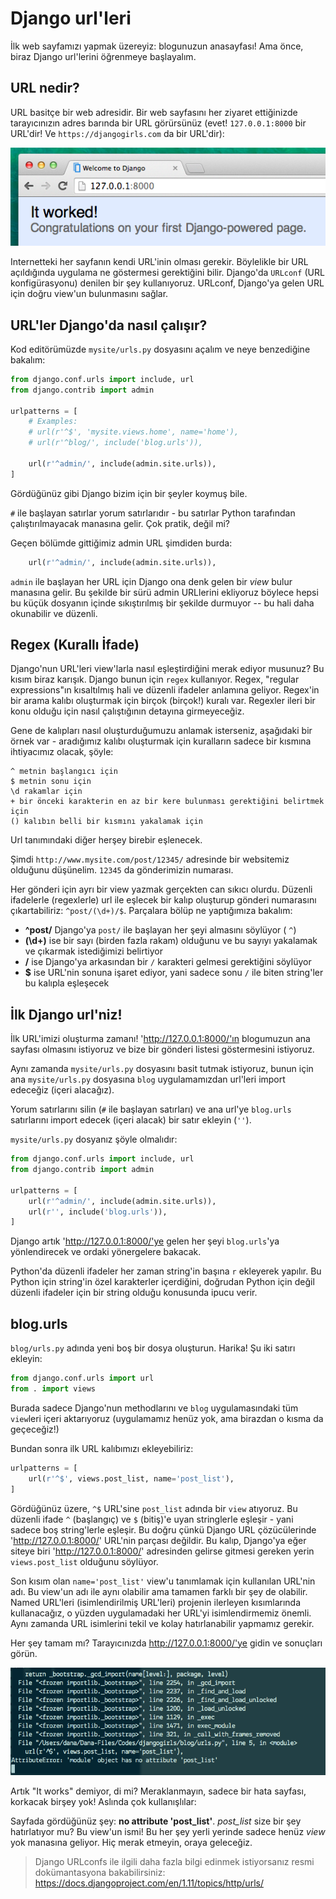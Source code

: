 # Django url'leri

İlk web sayfamızı yapmak üzereyiz: blogunuzun anasayfası! Ama önce, biraz Django url'lerini öğrenmeye başlayalım.

## URL nedir?

URL basitçe bir web adresidir. Bir web sayfasını her ziyaret ettiğinizde tarayıcınızın adres barında bir URL görürsünüz (evet! `127.0.0.1:8000` bir URL'dir! Ve `https://djangogirls.com` da bir URL'dir):

![Url][1]

 [1]: images/url.png

Internetteki her sayfanın kendi URL'inin olması gerekir. Böylelikle bir URL açıldığında uygulama ne göstermesi gerektiğini bilir. Django'da `URLconf` (URL konfigürasyonu) denilen bir şey kullanıyoruz. URLconf, Django'ya gelen URL için doğru view'un bulunmasını sağlar.

## URL'ler Django'da nasıl çalışır?

Kod editörümüzde `mysite/urls.py` dosyasını açalım ve neye benzediğine bakalım:

```python
from django.conf.urls import include, url
from django.contrib import admin

urlpatterns = [
    # Examples:
    # url(r'^$', 'mysite.views.home', name='home'),
    # url(r'^blog/', include('blog.urls')),

    url(r'^admin/', include(admin.site.urls)),
]
```


Gördüğünüz gibi Django bizim için bir şeyler koymuş bile.

`#` ile başlayan satırlar yorum satırlarıdır - bu satırlar Python tarafından çalıştırılmayacak manasına gelir. Çok pratik, değil mi?

Geçen bölümde gittiğimiz admin URL şimdiden burda:

```python
    url(r'^admin/', include(admin.site.urls)),
```  

`admin` ile başlayan her URL için Django ona denk gelen bir *view* bulur manasına gelir. Bu şekilde bir sürü admin URLlerini ekliyoruz böylece hepsi bu küçük dosyanın içinde sıkıştırılmış bir şekilde durmuyor -- bu hali daha okunabilir ve düzenli.

## Regex (Kurallı İfade)

Django'nun URL'leri view'larla nasıl eşleştirdiğini merak ediyor musunuz? Bu kısım biraz karışık. Django bunun için `regex` kullanıyor. Regex, "regular expressions"ın kısaltılmış hali ve düzenli ifadeler anlamına geliyor. Regex'in bir arama kalıbı oluşturmak için birçok (birçok!) kuralı var. Regexler ileri bir konu olduğu için nasıl çalıştığının detayına girmeyeceğiz.

Gene de kalıpları nasıl oluşturduğumuzu anlamak isterseniz, aşağıdaki bir örnek var - aradığımız kalıbı oluşturmak için kuralların sadece bir kısmına ihtiyacımız olacak, şöyle:

```
^ metnin başlangıcı için
$ metnin sonu için
\d rakamlar için
+ bir önceki karakterin en az bir kere bulunması gerektiğini belirtmek için
() kalıbın belli bir kısmını yakalamak için
```    

Url tanımındaki diğer herşey birebir eşlenecek.

Şimdi `http://www.mysite.com/post/12345/` adresinde bir websitemiz olduğunu düşünelim. `12345` da gönderimizin numarası.

Her gönderi için ayrı bir view yazmak gerçekten can sıkıcı olurdu. Düzenli ifadelerle (regexlerle) url ile eşlecek bir kalıp oluşturup gönderi numarasını çıkartabiliriz: `^post/(\d+)/$`. Parçalara bölüp ne yaptığımıza bakalım:

*   **^post/** Django'ya `post/` ile başlayan her şeyi almasını söylüyor ( `^`)
*   **(\d+)** ise bir sayı (birden fazla rakam) olduğunu ve bu sayıyı yakalamak ve çıkarmak istediğimizi belirtiyor
*   **/** ise Django'ya arkasından bir `/` karakteri gelmesi gerektiğini söylüyor
*   **$** ise URL'nin sonuna işaret ediyor, yani sadece sonu `/` ile biten string'ler bu kalıpla eşleşecek

## İlk Django url'niz!

İlk URL'imizi oluşturma zamanı! 'http://127.0.0.1:8000/'ın blogumuzun ana sayfası olmasını istiyoruz ve bize bir gönderi listesi göstermesini istiyoruz.

Aynı zamanda `mysite/urls.py` dosyasını basit tutmak istiyoruz, bunun için ana `mysite/urls.py` dosyasına `blog` uygulamamızdan url'leri import edeceğiz (içeri alacağız).

Yorum satırlarını silin (`#` ile başlayan satırları) ve ana url'ye `blog.urls` satırlarını import edecek (içeri alacak) bir satır ekleyin (`''`).

`mysite/urls.py` dosyanız şöyle olmalıdır:

```python
from django.conf.urls import include, url
from django.contrib import admin

urlpatterns = [
    url(r'^admin/', include(admin.site.urls)),
    url(r'', include('blog.urls')),
]
```


Django artık 'http://127.0.0.1:8000/'ye gelen her şeyi `blog.urls`'ya yönlendirecek ve ordaki yönergelere bakacak.

Python'da düzenli ifadeler her zaman string'in başına `r` ekleyerek yapılır. Bu Python için string'in özel karakterler içerdiğini, doğrudan Python için değil düzenli ifadeler için bir string olduğu konusunda ipucu verir.

## blog.urls

`blog/urls.py` adında yeni boş bir dosya oluşturun. Harika! Şu iki satırı ekleyin:

```python
from django.conf.urls import url
from . import views
```    

Burada sadece Django'nun methodlarını ve `blog` uygulamasındaki tüm `view`leri içeri aktarıyoruz (uygulamamız henüz yok, ama birazdan o kısma da geçeceğiz!)

Bundan sonra ilk URL kalıbımızı ekleyebiliriz:

```python
urlpatterns = [
    url(r'^$', views.post_list, name='post_list'),
]
```


Gördüğünüz üzere, `^$` URL'sine `post_list` adında bir `view` atıyoruz. Bu düzenli ifade `^` (başlangıç) ve `$` (bitiş)'e uyan stringlerle eşleşir - yani sadece boş string'lerle eşleşir. Bu doğru çünkü Django URL çözücülerinde 'http://127.0.0.1:8000/' URL'nin parçası değildir. Bu kalıp, Django'ya eğer siteye biri 'http://127.0.0.1:8000/' adresinden gelirse gitmesi gereken yerin `views.post_list` olduğunu söylüyor.

Son kısım olan `name='post_list'` view'u tanımlamak için kullanılan URL'nin adı. Bu view'un adı ile aynı olabilir ama tamamen farklı bir şey de olabilir. Named URL'leri (isimlendirilmiş URL'leri) projenin ilerleyen kısımlarında kullanacağız, o yüzden uygulamadaki her URL'yi isimlendirmemiz önemli. Aynı zamanda URL isimlerini tekil ve kolay hatırlanabilir yapmamız gerekir.

Her şey tamam mı? Tarayıcınızda http://127.0.0.1:8000/'ye gidin ve sonuçları görün.

![Hata][2]

 [2]: images/error1.png

Artık "It works" demiyor, di mi? Meraklanmayın, sadece bir hata sayfası, korkacak birşey yok! Aslında çok kullanışlılar:

Sayfada gördüğünüz şey: **no attribute 'post_list'**. *post_list* size bir şey hatırlatıyor mu? Bu view'un ismi! Bu her şey yerli yerinde sadece henüz *view* yok manasına geliyor. Hiç merak etmeyin, oraya geleceğiz.

> Django URLconfs ile ilgili daha fazla bilgi edinmek istiyorsanız resmi dokümantasyona bakabilirsiniz: https://docs.djangoproject.com/en/1.11/topics/http/urls/
